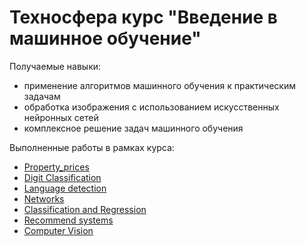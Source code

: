 # Техносфера курс "Введение в машинное обучение"

Получаемые навыки:
+ применение алгоритмов машинного обучения к практическим задачам
+ обработка изображения с использованием искусственных нейронных сетей
+ комплексное решение задач машинного обучения

Выполненные работы в рамках курса:
* [Property_prices](https://github.com/TanasevichPS/TS_ML_2020/tree/main/Property_prices)
* [Digit Classification](https://github.com/TanasevichPS/TS_ML_2020/tree/main/Digit_Classification)
* [Language detection](https://github.com/TanasevichPS/TS_ML_2020/tree/main/Language_detection)
* [Networks](https://github.com/TanasevichPS/TS_ML_2020/tree/main/Networks)
* [Classification and Regression](https://github.com/TanasevichPS/TS_ML_2020/tree/main/Classification_Regression)
* [Recommend systems](https://github.com/TanasevichPS/TS_ML_2020/tree/main/Recommend_systems)
* [Computer Vision](https://github.com/TanasevichPS/TS_ML_2020/tree/main/Computer_Vision)
